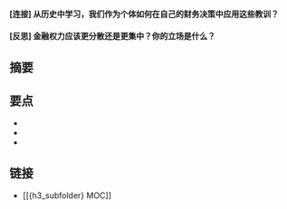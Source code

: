 #### [连接] 从历史中学习，我们作为个体如何在自己的财务决策中应用这些教训？


#### [反思] 金融权力应该更分散还是更集中？你的立场是什么？


## 摘要


## 要点

- 
- 
- 

## 链接

- [[{h3_subfolder} MOC]]
